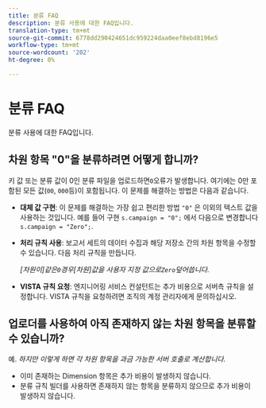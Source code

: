 ```yaml
---
title: 분류 FAQ
description: 분류 사용에 대한 FAQ입니다.
translation-type: tm+mt
source-git-commit: 6778dd290424651dc959224daa0eef8ebd8196e5
workflow-type: tm+mt
source-wordcount: '202'
ht-degree: 0%

---
```



# 분류 FAQ

분류 사용에 대한 FAQ입니다.

## 차원 항목 &quot;0&quot;을 분류하려면 어떻게 합니까?

키 값 또는 분류 값이 0인 분류 파일을 업로드하면`0`오류가 발생합니다. 여기에는 0만 포함된 모든 값(`00`, `000`등)이 포함됩니다. 이 문제를 해결하는 방법은 다음과 같습니다.

* **대체 값 구현**: 이 문제를 해결하는 가장 쉽고 편리한 방법 `"0"` 은 이외의 텍스트 값을 사용하는 것입니다. 예를 들어 구현 `s.campaign = "0";` 에서 다음으로 변경합니다 `s.campaign = "Zero";`.

* **처리 규칙 사용**: 보고서 세트의 데이터 수집과 해당 저장소 간의 차원 항목을 수정할 수 있습니다. 다음 처리 규칙을 만듭니다.

   *[차원이]같은`0`경우[차원]값을 사용자 지정 값으로`Zero`덮어씁니다.*

* **VISTA 규칙 요청**: 엔지니어링 서비스 컨설턴트는 추가 비용으로 서버측 규칙을 설정합니다. VISTA 규칙을 요청하려면 조직의 계정 관리자에게 문의하십시오.

## 업로더를 사용하여 아직 존재하지 않는 차원 항목을 분류할 수 있습니까?

예. *하지만 이렇게 하면 각 차원 항목을 과금 가능한 서버 호출로 계산합니다.*

* 이미 존재하는 Dimension 항목은 추가 비용이 발생하지 않습니다.
* 분류 규칙 빌더를 사용하면 존재하지 않는 항목을 분류하지 않으므로 추가 비용이 발생하지 않습니다.
